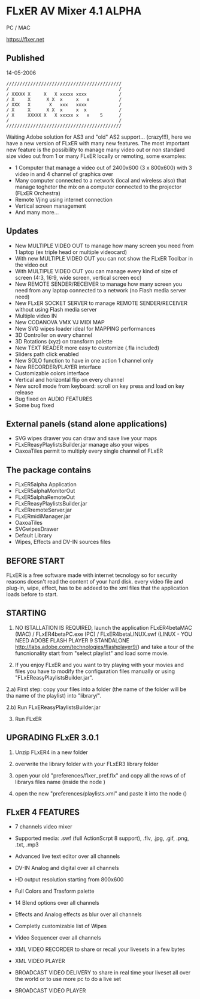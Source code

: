 FLxER AV Mixer 4.1 ALPHA
=============
PC / MAC

https://flxer.net

Published
------------
14-05-2006

```
///////////////////////////////////////////
/                                         /
/ XXXXX X     X   X xxxxx xxxx            /
/ X     X      X X  x     x   x           /
/ XXX   X       X   xxx   xxxx            /
/ X     X      X X  x     x  x            /
/ X     XXXXX X   X xxxxx x   x    5      /
/                                         /
///////////////////////////////////////////
```
Waiting Adobe solution for AS3 and "old" AS2 support... (crazy!!!), here we have a new version of FLxER with many new features.
The most important new feature is the possibility to manage many video out or non standard size video out from 1 or many FLxER locally or remoting, some examples:
- 1 Computer that manage a video out of 2400x600 (3 x 800x600) with 3 video in and 4 channel of graphics over
- Many computer connected to a network (local and wireless also) that manage togheter the mix on a computer connected to the projector (FLxER Orchestra)
- Remote Vjing using internet connection
- Vertical screen management
- And many more...

Updates
------------
- New MULTIPLE VIDEO OUT to manage how many screen you need from 1 laptop (ex triple head or multiple videocard)
- With new MULTIPLE VIDEO OUT you can not show the FLxER Toolbar in the video out
- With MULTIPLE VIDEO OUT you can manage every kind of size of screen (4:3, 16:9, wide screen, vertical screen ecc)
- New REMOTE SENDER/RECEIVER to manage how many screen you need from any laptop connected to a network (no Flash media server need)
- New FLxER SOCKET SERVER to manage REMOTE SENDER/RECEIVER without using Flash media server
- Multiple video IN
- New CODANOVA VMX VJ MIDI MAP
- New SVG wipes loader ideal for MAPPING performances
- 3D Controller on every channel
- 3D Rotations (xyz) on transform palette
- New TEXT READER more easy to customize (.fla included)
- Sliders path click enabled
- New SOLO function to have in one action 1 channel only
- New RECORDER/PLAYER interface
- Customizable colors interface
- Vertical and horizontal flip on every channel
- New scroll mode from keyboard: scroll on key press and load on key release
- Bug fixed on AUDIO FEATURES
- Some bug fixed

External panels (stand alone applications)
------------
- SVG wipes drawer you can draw and save live your maps
- FLxEReasyPlaylistsBuilder.jar manage also your wipes
- OaxoaTiles permit to multiply every single channel of FLxER

The package contains
------------
- FLxER5alpha Application
- FLxER5alphaMonitorOut
- FLxER5alphaRemoteOut
- FLxEReasyPlaylistsBuilder.jar
- FLxERremoteServer.jar
- FLxERmidiManager.jar
- OaxoaTiles
- SVGwipesDrawer
- Default Library
- Wipes, Effects and DV-IN sources files

BEFORE START 
------------
FLxER is a free software made with internet tecnology so for security reasons doesn't read the content of your hard disk. every video file and plug-in, wipe, effect, has to be addeed to the xml files that the application loads before to start.

STARTING 
------------
1) NO ISTALLATION IS REQUIRED, launch the application FLxER4betaMAC (MAC) / FLxER4betaPC.exe (PC) / FLxER4betaLINUX.swf (LINUX - YOU NEED ADOBE FLASH PLAYER 9 STANDALONE http://labs.adobe.com/technologies/flashplayer9/) and take a tour of the funcnionality start from "select playlist" and load some movie.

2) If you enjoy FLxER and you want to try playing with your movies and files you have to modify the configuration files manually or using "FLxEReasyPlaylistsBuilder.jar".

2.a) First step: copy your files into a folder (the name of the folder will be tha name of the playlist) into "library/".

2.b) Run FLxEReasyPlaylistsBuilder.jar

3) Run FLxER


UPGRADING FLxER 3.0.1 
------------
1) Unzip FLxER4 in a new folder

2) overwrite the library folder with your FLxER3 library folder

3) open your old "preferences/flxer_pref.flx" and copy all the rows of of librarys files name (inside the node <librarys>)

4) open the new "preferences/playlists.xml" and paste it into the node (<playlists>)


FLxER 4 FEATURES 
------------
- 7 channels video mixer

- Supported media: .swf (full ActionScrpt 8 support), .flv, .jpg, .gif, .png, .txt, .mp3

- Advanced live text editor over all channels

- DV-IN Analog and digital over all channels

- HD output resolution starting from 800x600

- Full Colors and Trasform palette

- 14 Blend options over all channels

- Effects and Analog effects as blur over all channels

- Completly customizable list of Wipes

- Video Sequencer  over all channels

- XML VIDEO RECORDER to share or recall your livesets in a few bytes

- XML VIDEO PLAYER

- BROADCAST VIDEO DELIVERY to share in real time your liveset all over the world or to use more pc to do a live set

- BROADCAST VIDEO PLAYER

 
